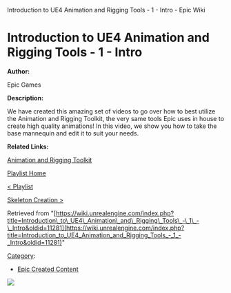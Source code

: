 Introduction to UE4 Animation and Rigging Tools - 1 - Intro - Epic Wiki                    

Introduction to UE4 Animation and Rigging Tools - 1 - Intro
===========================================================

  

**Author:**

Epic Games

**Description:**

We have created this amazing set of videos to go over how to best utilize the Animation and Rigging Toolkit, the very same tools Epic uses in house to create high quality animations! In this video, we show you how to take the base mannequin and edit it to suit your needs.

**Related Links:**

[Animation and Rigging Toolkit](https://docs.unrealengine.com/latest/INT/Engine/Content/Tools/MayaRiggingTool/RigTool_Animation/index.html)

[Playlist Home](/Category:Epic_Video_Playlists "Category:Epic Video Playlists")

[< Playlist](/Introduction_to_UE4_Animation_and_Rigging_Tools_Playlist "Introduction to UE4 Animation and Rigging Tools Playlist")

[Skeleton Creation >](/Introduction_to_UE4_Animation_and_Rigging_Tools_-_2_-_Skeleton_Creation "Introduction to UE4 Animation and Rigging Tools - 2 - Skeleton Creation")

Retrieved from "[https://wiki.unrealengine.com/index.php?title=Introduction\_to\_UE4\_Animation\_and\_Rigging\_Tools\_-\_1\_-\_Intro&oldid=11281](https://wiki.unrealengine.com/index.php?title=Introduction_to_UE4_Animation_and_Rigging_Tools_-_1_-_Intro&oldid=11281)"

[Category](/Special:Categories "Special:Categories"):

*   [Epic Created Content](/Category:Epic_Created_Content "Category:Epic Created Content")

  ![](https://tracking.unrealengine.com/track.png)